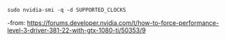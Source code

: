```
sudo nvidia-smi -q -d SUPPORTED_CLOCKS
```
-from: https://forums.developer.nvidia.com/t/how-to-force-performance-level-3-driver-381-22-with-gtx-1080-ti/50353/9
